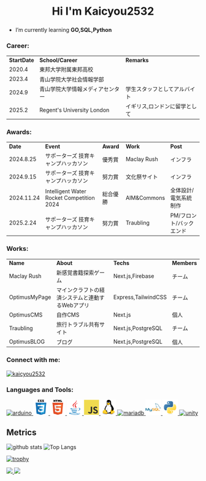 <h1 align="center">Hi  I'm Kaicyou2532</h1>
<h3 align="center"></h3>

-  I’m currently learning **GO,SQL,Python**
<h3 align="left">Career:</h3>
<table>
<tr><td><b>StartDate</b><td><b>School/Career</b><td><b>Remarks</b>
<tr><td>2020.4<td>
東邦大学附属東邦高校<td>
<tr><td>2023.4<td>青山学院大学社会情報学部<td>
<tr><td>2024.9<td>青山学院大学情報メディアセンター<td>学生スタッフとしてアルバイト
<tr><td>2025.2<td>Regent's University London<td>イギリス,ロンドンに留学として
</table>
<h3 align="left">Awards:</h3>
<table>
<tr><td><b>Date</b><td><b>Event</b><td><b>Award</b><td><b>Work</b><td><b>Post</b>
<tr><td>2024.8.25<td>サポーターズ 技育キャンプハッカソン<td>優秀賞<td>Maclay Rush<td>インフラ
<tr><td>2024.9.15<td>サポーターズ 技育キャンプハッカソン<td>努力賞<td>文化祭サイト<td>インフラ
<tr><td>2024.11.24<td>Intelligent Water Rocket Competition 2024<td>総合優勝<td>AIM&Commons<td>全体設計/電気系統制作
<tr><td>2025.2.24<td>サポーターズ 技育キャンプハッカソン<td>努力賞<td>Traubling<td>PM/フロント/バックエンド
</table>
<h3 align="left">Works:</h3>
<table>
<tr><td><b>Name</b><td><b>About</b><td><b>Techs</b><td><b>Members</b>
<tr><td>Maclay Rush<td>新感覚書籍探索ゲーム<td>Next.js,Firebase<td>チーム
<tr><td>OptimusMyPage<td>マインクラフトの経済システムと連動するWebアプリ<td>Express,TailwindCSS<td>チーム
<tr><td>OptimusCMS<td>自作CMS<td>Next.js<td>個人
<tr><td>Traubling<td>旅行トラブル共有サイト<td>Next.js,PostgreSQL<td>チーム
<tr><td>OptimusBLOG<td>ブログ<td>Next.js,PostgreSQL<td>個人
</table>

<h3 align="left">Connect with me:</h3>
<p align="left">
<a href="https://twitter.com/kaicyou2532" target="blank"><img align="center" src="https://raw.githubusercontent.com/rahuldkjain/github-profile-readme-generator/master/src/images/icons/Social/twitter.svg" alt="kaicyou2532" height="30" width="40" /></a>
</p>

<h3 align="left">Languages and Tools:</h3>
<p align="left"> <a href="https://www.arduino.cc/" target="_blank" rel="noreferrer"> <img src="https://cdn.worldvectorlogo.com/logos/arduino-1.svg" alt="arduino" width="40" height="40"/> </a> <a href="https://www.w3schools.com/css/" target="_blank" rel="noreferrer"> <img src="https://raw.githubusercontent.com/devicons/devicon/master/icons/css3/css3-original-wordmark.svg" alt="css3" width="40" height="40"/> </a> <a href="https://www.w3.org/html/" target="_blank" rel="noreferrer"> <img src="https://raw.githubusercontent.com/devicons/devicon/master/icons/html5/html5-original-wordmark.svg" alt="html5" width="40" height="40"/> </a> <a href="https://www.java.com" target="_blank" rel="noreferrer"> <img src="https://raw.githubusercontent.com/devicons/devicon/master/icons/java/java-original.svg" alt="java" width="40" height="40"/> </a> <a href="https://developer.mozilla.org/en-US/docs/Web/JavaScript" target="_blank" rel="noreferrer"> <img src="https://raw.githubusercontent.com/devicons/devicon/master/icons/javascript/javascript-original.svg" alt="javascript" width="40" height="40"/> </a> <a href="https://www.linux.org/" target="_blank" rel="noreferrer"> <img src="https://raw.githubusercontent.com/devicons/devicon/master/icons/linux/linux-original.svg" alt="linux" width="40" height="40"/> </a> <a href="https://mariadb.org/" target="_blank" rel="noreferrer"> <img src="https://www.vectorlogo.zone/logos/mariadb/mariadb-icon.svg" alt="mariadb" width="40" height="40"/> </a> <a href="https://www.mysql.com/" target="_blank" rel="noreferrer"> <img src="https://raw.githubusercontent.com/devicons/devicon/master/icons/mysql/mysql-original-wordmark.svg" alt="mysql" width="40" height="40"/> </a> <a href="https://www.python.org" target="_blank" rel="noreferrer"> <img src="https://raw.githubusercontent.com/devicons/devicon/master/icons/python/python-original.svg" alt="python" width="40" height="40"/> </a> <a href="https://unity.com/" target="_blank" rel="noreferrer"> <img src="https://www.vectorlogo.zone/logos/unity3d/unity3d-icon.svg" alt="unity" width="40" height="40"/> </a> </p>


## Metrics
<p align="left"> 
  <img alt="github stats" height="203px" src="https://github-readme-stats.vercel.app/api?username=kaicyou2532&theme=tokyonight&show_icons=ture" />
  <img alt="Top Langs" height="203px" src="https://github-readme-stats.vercel.app/api/top-langs/?username=kaicyou2532&theme=tokyonight&show_icons=true" />
</p>

[![trophy](https://github-profile-trophy.vercel.app/?username=kaicyou2532&theme=tokyonight&column=8
)](https://github.com/ryo-ma/github-profile-trophy)

<p align="left">
  <a href="https://twitter.com/kaicyou2532">
    <img height="40" src="https://img.shields.io/twitter/follow/kaicyou2532?label=Twitter&logo=twitter&style=flat" />
  <a href="https://github.com/kaicyou2532">
    <img height="40" src="https://img.shields.io/github/followers/kaicyou2532?label=follow&logo=github&style=flat" />
  </a>
  
</p>

